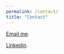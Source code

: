 ```yaml
---
permalink: /contact/
title: "Contact"
---
```


[Email me](mailto:zr.feng@outlook.com). 

[Linkedin](https://www.linkedin.com/in/glennfung). 
